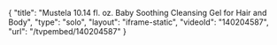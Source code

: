 {
    "title": "Mustela 10.14 fl. oz. Baby Soothing Cleansing Gel for Hair and Body",
    "type": "solo",
    "layout": "iframe-static",
    "videoId": "140204587",
    "url": "\/tvpembed\/140204587"
}